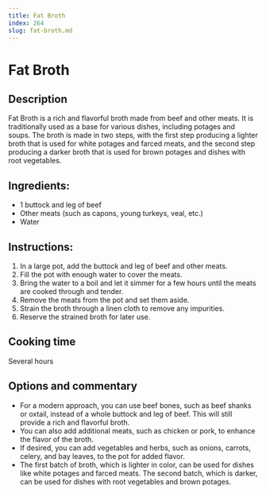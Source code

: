 ```yaml
---
title: Fat Broth
index: 264
slug: fat-broth.md
---
```


# Fat Broth

## Description
Fat Broth is a rich and flavorful broth made from beef and other meats. It is traditionally used as a base for various dishes, including potages and soups. The broth is made in two steps, with the first step producing a lighter broth that is used for white potages and farced meats, and the second step producing a darker broth that is used for brown potages and dishes with root vegetables.

## Ingredients:
- 1 buttock and leg of beef
- Other meats (such as capons, young turkeys, veal, etc.)
- Water

## Instructions:
1. In a large pot, add the buttock and leg of beef and other meats.
2. Fill the pot with enough water to cover the meats.
3. Bring the water to a boil and let it simmer for a few hours until the meats are cooked through and tender.
4. Remove the meats from the pot and set them aside.
5. Strain the broth through a linen cloth to remove any impurities.
6. Reserve the strained broth for later use.

## Cooking time
Several hours

## Options and commentary
- For a modern approach, you can use beef bones, such as beef shanks or oxtail, instead of a whole buttock and leg of beef. This will still provide a rich and flavorful broth.
- You can also add additional meats, such as chicken or pork, to enhance the flavor of the broth.
- If desired, you can add vegetables and herbs, such as onions, carrots, celery, and bay leaves, to the pot for added flavor.
- The first batch of broth, which is lighter in color, can be used for dishes like white potages and farced meats. The second batch, which is darker, can be used for dishes with root vegetables and brown potages.
